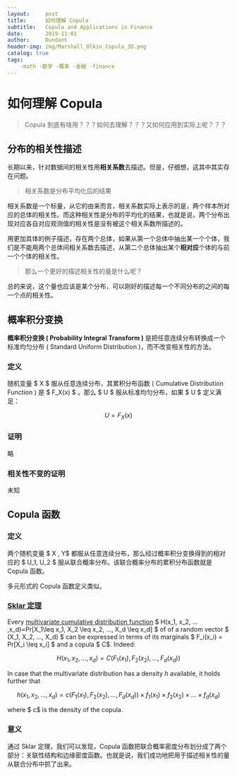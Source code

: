 ```yaml
---
layout:     post
title:      如何理解 Copula
subtitle:   Copula and Applications in Finance
date:       2019-11-01
author:     Dundant
header-img: img/Marshall_Olkin_Copula_3D.png
catalog: true
tags:
    -math -数学 -概率 -金融 -finance
---
```


# 如何理解 Copula

> Copula 到底有啥用？？？如何去理解？？？又如何应用到实际上呢？？？

## 分布的相关性描述

长期以来，针对数据间的相关性用**相关系数**去描述。但是，仔细想，这其中其实存在问题。

> 相关系数是分布平均化后的结果

相关系数是一个标量，从它的由来而言，相关系数实际上表示的是，两个样本所对应的总体的相关性。而这种相关性是分布的平均化的结果，也就是说，两个分布出现对应各自对应观测值的相关性是没有被这个相关系数所描述的。

用更加具体的例子描述，存在两个总体，如果从第一个总体中抽出某一个个体，我们是不能用两个总体间相关系数去描述，从第二个总体抽出某个**相对应**个体的与前一个个体的相关性。

> 那么一个更好的描述相关性的量是什么呢？

总的来说，这个量也应该是某个分布，可以刚好的描述每一个不同分布的之间的每一个点的相关性。

## 概率积分变换

**概率积分变换 ( Probability Integral Transform )** 是把任意连续分布转换成一个标准均匀分布 ( Standard Uniform Distribution )，而不改变相关性的方法。

### 定义

随机变量 $ X $ 服从任意连续分布，其累积分布函数 ( Cumulative Distribution Function ) 是 $ F_X(x) $ 。那么 $ U $ 服从标准均匀分布，如果 $ U $ 定义满足：


$$
U = F_X(x)
$$



### 证明

略

### 相关性不变的证明

未知

## Copula 函数

### 定义

两个随机变量 $ X , Y$ 都服从任意连续分布，那么经过概率积分变换得到的相对应的 $ U_1, U_2 $ 服从联合概率分布。该联合概率分布的累积分布函数就是 Copula 函数。

多元形式的 Copula 函数定义类似。

### [Sklar 定理](https://en.wikipedia.org/wiki/Copula_(probability_theory)#Sklar's_theorem)

Every [multivariate cumulative distribution function](https://en.wikipedia.org/wiki/Cumulative_distribution_function#Multivariate_case)  $ H(x_1, x_2, ... ,x_d)=Pr[X_1\leq x_1, X_2 \leq x_2, ..., X_d \leq x_d] $  of of a random vector $ (X_1, X_2, ..., X_d) $ can be expressed in terms of its marginals $ F_i(x_i) = Pr[X_i \leq x_i] $ and a copula $ C$. Indeed:


$$
H(x_1, x_2, ... ,x_d)=C(F_1(x_1), F_2(x_2), ..., F_d(x_d))
$$


In case that the multivariate distribution has a density $h$ available, it holds further that


$$
h(x_1, x_2, ... ,x_d)=
c(F_1(x_1), F_2(x_2), ..., F_d(x_d)) \times f_1(x_1) \times f_2(x_2) \times \dots \times f_d(x_d)
$$


where $ c$ is the density of the copula.

### 意义

通过 Sklar 定理，我们可以发现，Copula 函数把联合概率密度分布划分成了两个部分：关联性结构和边缘密度函数。也就是说，我们成功地把用于描述相关性的量从联合分布中抓了出来。

